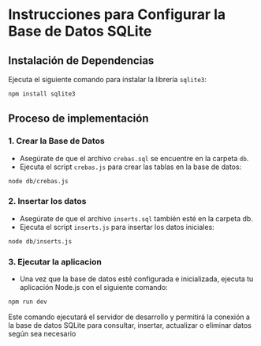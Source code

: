 # Instrucciones para Configurar la Base de Datos SQLite

## Instalación de Dependencias
Ejecuta el siguiente comando para instalar la librería `sqlite3`:
```bash
npm install sqlite3
```

## Proceso de implementación
### 1. Crear la Base de Datos

- Asegúrate de que el archivo `crebas.sql` se encuentre en la carpeta `db`.
- Ejecuta el script `crebas.js` para crear las tablas en la base de datos:

```bash
node db/crebas.js
```

### 2. Insertar los datos

- Asegúrate de que el archivo `inserts.sql` también esté en la carpeta db.
- Ejecuta el script `inserts.js` para insertar los datos iniciales:

```bash
node db/inserts.js
```

### 3. Ejecutar la aplicacion

- Una vez que la base de datos esté configurada e inicializada, ejecuta tu aplicación Node.js con el siguiente comando:

```bash
npm run dev
```

Este comando ejecutará el servidor de desarrollo y permitirá la conexión a la base de datos SQLite para consultar, insertar, actualizar o eliminar datos según sea necesario
